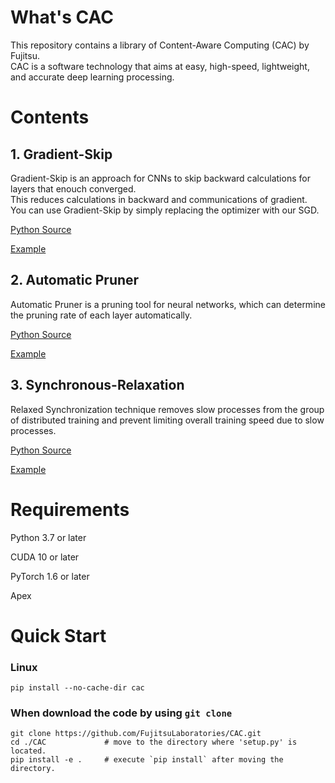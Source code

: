 # What's CAC

This repository contains a library of Content-Aware Computing (CAC) by Fujitsu.<br>
CAC is a software technology that aims at easy, high-speed, lightweight, and accurate deep learning processing.

# Contents

## 1. Gradient-Skip

Gradient-Skip is an approach for CNNs to skip backward calculations for layers that enouch converged.<br>
This reduces calculations in backward and communications of gradient.<br>
You can use Gradient-Skip by simply replacing the optimizer with our SGD.<br>

[Python Source](https://github.com/FujitsuLaboratories/CAC/tree/main/cac/gradskip)

[Example](https://github.com/FujitsuLaboratories/CAC/tree/main/cac/gradskip/example/image_classification)

## 2. Automatic Pruner

Automatic Pruner is a pruning tool for neural networks, which can determine the pruning rate of each layer automatically.<br>

[Python Source](https://github.com/FujitsuLaboratories/CAC/tree/main/cac/pruning)

[Example](https://github.com/FujitsuLaboratories/CAC/tree/main/cac/pruning/examples)

## 3. Synchronous-Relaxation
Relaxed Synchronization technique removes slow processes from the group of distributed training and prevent limiting overall training speed due to slow processes. <br>

[Python Source](https://github.com/FujitsuLaboratories/CAC/tree/main/cac/relaxed_sync)

[Example](https://github.com/FujitsuLaboratories/CAC/tree/main/cac/relaxed_sync/examples/imagenet)

# Requirements

Python 3.7 or later

CUDA 10 or later

PyTorch 1.6 or later

Apex

# Quick Start

### Linux

```
pip install --no-cache-dir cac
```
### When download the code by using `git clone`

```
git clone https://github.com/FujitsuLaboratories/CAC.git
cd ./CAC             # move to the directory where 'setup.py' is located.
pip install -e .     # execute `pip install` after moving the directory. 
```
